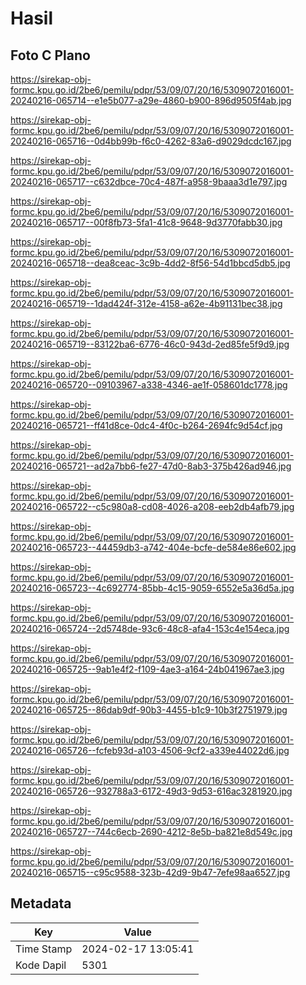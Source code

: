 # Hasil

## Foto C Plano

https://sirekap-obj-formc.kpu.go.id/2be6/pemilu/pdpr/53/09/07/20/16/5309072016001-20240216-065714--e1e5b077-a29e-4860-b900-896d9505f4ab.jpg

https://sirekap-obj-formc.kpu.go.id/2be6/pemilu/pdpr/53/09/07/20/16/5309072016001-20240216-065716--0d4bb99b-f6c0-4262-83a6-d9029dcdc167.jpg

https://sirekap-obj-formc.kpu.go.id/2be6/pemilu/pdpr/53/09/07/20/16/5309072016001-20240216-065717--c632dbce-70c4-487f-a958-9baaa3d1e797.jpg

https://sirekap-obj-formc.kpu.go.id/2be6/pemilu/pdpr/53/09/07/20/16/5309072016001-20240216-065717--00f8fb73-5fa1-41c8-9648-9d3770fabb30.jpg

https://sirekap-obj-formc.kpu.go.id/2be6/pemilu/pdpr/53/09/07/20/16/5309072016001-20240216-065718--dea8ceac-3c9b-4dd2-8f56-54d1bbcd5db5.jpg

https://sirekap-obj-formc.kpu.go.id/2be6/pemilu/pdpr/53/09/07/20/16/5309072016001-20240216-065719--1dad424f-312e-4158-a62e-4b91131bec38.jpg

https://sirekap-obj-formc.kpu.go.id/2be6/pemilu/pdpr/53/09/07/20/16/5309072016001-20240216-065719--83122ba6-6776-46c0-943d-2ed85fe5f9d9.jpg

https://sirekap-obj-formc.kpu.go.id/2be6/pemilu/pdpr/53/09/07/20/16/5309072016001-20240216-065720--09103967-a338-4346-ae1f-058601dc1778.jpg

https://sirekap-obj-formc.kpu.go.id/2be6/pemilu/pdpr/53/09/07/20/16/5309072016001-20240216-065721--ff41d8ce-0dc4-4f0c-b264-2694fc9d54cf.jpg

https://sirekap-obj-formc.kpu.go.id/2be6/pemilu/pdpr/53/09/07/20/16/5309072016001-20240216-065721--ad2a7bb6-fe27-47d0-8ab3-375b426ad946.jpg

https://sirekap-obj-formc.kpu.go.id/2be6/pemilu/pdpr/53/09/07/20/16/5309072016001-20240216-065722--c5c980a8-cd08-4026-a208-eeb2db4afb79.jpg

https://sirekap-obj-formc.kpu.go.id/2be6/pemilu/pdpr/53/09/07/20/16/5309072016001-20240216-065723--44459db3-a742-404e-bcfe-de584e86e602.jpg

https://sirekap-obj-formc.kpu.go.id/2be6/pemilu/pdpr/53/09/07/20/16/5309072016001-20240216-065723--4c692774-85bb-4c15-9059-6552e5a36d5a.jpg

https://sirekap-obj-formc.kpu.go.id/2be6/pemilu/pdpr/53/09/07/20/16/5309072016001-20240216-065724--2d5748de-93c6-48c8-afa4-153c4e154eca.jpg

https://sirekap-obj-formc.kpu.go.id/2be6/pemilu/pdpr/53/09/07/20/16/5309072016001-20240216-065725--9ab1e4f2-f109-4ae3-a164-24b041967ae3.jpg

https://sirekap-obj-formc.kpu.go.id/2be6/pemilu/pdpr/53/09/07/20/16/5309072016001-20240216-065725--86dab9df-90b3-4455-b1c9-10b3f2751979.jpg

https://sirekap-obj-formc.kpu.go.id/2be6/pemilu/pdpr/53/09/07/20/16/5309072016001-20240216-065726--fcfeb93d-a103-4506-9cf2-a339e44022d6.jpg

https://sirekap-obj-formc.kpu.go.id/2be6/pemilu/pdpr/53/09/07/20/16/5309072016001-20240216-065726--932788a3-6172-49d3-9d53-616ac3281920.jpg

https://sirekap-obj-formc.kpu.go.id/2be6/pemilu/pdpr/53/09/07/20/16/5309072016001-20240216-065727--744c6ecb-2690-4212-8e5b-ba821e8d549c.jpg

https://sirekap-obj-formc.kpu.go.id/2be6/pemilu/pdpr/53/09/07/20/16/5309072016001-20240216-065715--c95c9588-323b-42d9-9b47-7efe98aa6527.jpg


## Metadata

| Key        | Value               |
| ---------- | ------------------- |
| Time Stamp | 2024-02-17 13:05:41 |
| Kode Dapil | 5301                |



